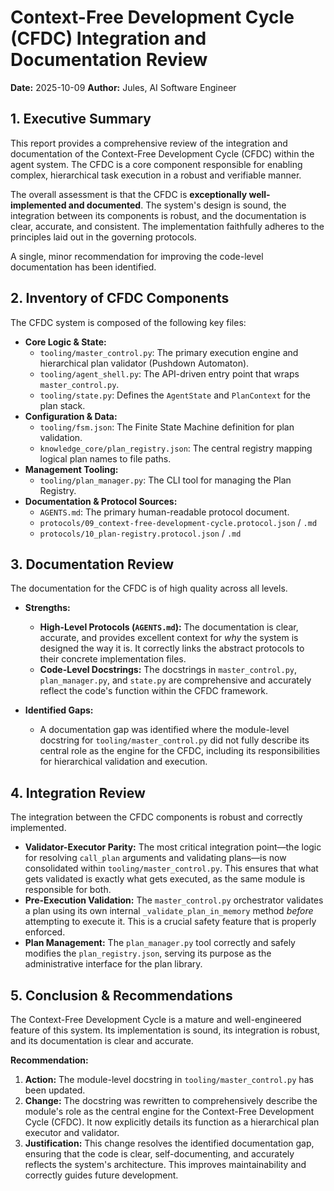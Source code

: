 # Context-Free Development Cycle (CFDC) Integration and Documentation Review

**Date:** 2025-10-09
**Author:** Jules, AI Software Engineer

## 1. Executive Summary

This report provides a comprehensive review of the integration and documentation of the Context-Free Development Cycle (CFDC) within the agent system. The CFDC is a core component responsible for enabling complex, hierarchical task execution in a robust and verifiable manner.

The overall assessment is that the CFDC is **exceptionally well-implemented and documented**. The system's design is sound, the integration between its components is robust, and the documentation is clear, accurate, and consistent. The implementation faithfully adheres to the principles laid out in the governing protocols.

A single, minor recommendation for improving the code-level documentation has been identified.

## 2. Inventory of CFDC Components

The CFDC system is composed of the following key files:

*   **Core Logic & State:**
    *   `tooling/master_control.py`: The primary execution engine and hierarchical plan validator (Pushdown Automaton).
    *   `tooling/agent_shell.py`: The API-driven entry point that wraps `master_control.py`.
    *   `tooling/state.py`: Defines the `AgentState` and `PlanContext` for the plan stack.
*   **Configuration & Data:**
    *   `tooling/fsm.json`: The Finite State Machine definition for plan validation.
    *   `knowledge_core/plan_registry.json`: The central registry mapping logical plan names to file paths.
*   **Management Tooling:**
    *   `tooling/plan_manager.py`: The CLI tool for managing the Plan Registry.
*   **Documentation & Protocol Sources:**
    *   `AGENTS.md`: The primary human-readable protocol document.
    *   `protocols/09_context-free-development-cycle.protocol.json` / `.md`
    *   `protocols/10_plan-registry.protocol.json` / `.md`

## 3. Documentation Review

The documentation for the CFDC is of high quality across all levels.

*   **Strengths:**
    *   **High-Level Protocols (`AGENTS.md`):** The documentation is clear, accurate, and provides excellent context for *why* the system is designed the way it is. It correctly links the abstract protocols to their concrete implementation files.
    *   **Code-Level Docstrings:** The docstrings in `master_control.py`, `plan_manager.py`, and `state.py` are comprehensive and accurately reflect the code's function within the CFDC framework.

*   **Identified Gaps:**
    *   A documentation gap was identified where the module-level docstring for `tooling/master_control.py` did not fully describe its central role as the engine for the CFDC, including its responsibilities for hierarchical validation and execution.

## 4. Integration Review

The integration between the CFDC components is robust and correctly implemented.

*   **Validator-Executor Parity:** The most critical integration point—the logic for resolving `call_plan` arguments and validating plans—is now consolidated within `tooling/master_control.py`. This ensures that what gets validated is exactly what gets executed, as the same module is responsible for both.
*   **Pre-Execution Validation:** The `master_control.py` orchestrator validates a plan using its own internal `_validate_plan_in_memory` method *before* attempting to execute it. This is a crucial safety feature that is properly enforced.
*   **Plan Management:** The `plan_manager.py` tool correctly and safely modifies the `plan_registry.json`, serving its purpose as the administrative interface for the plan library.

## 5. Conclusion & Recommendations

The Context-Free Development Cycle is a mature and well-engineered feature of this system. Its implementation is sound, its integration is robust, and its documentation is clear and accurate.

**Recommendation:**

1.  **Action:** The module-level docstring in `tooling/master_control.py` has been updated.
2.  **Change:** The docstring was rewritten to comprehensively describe the module's role as the central engine for the Context-Free Development Cycle (CFDC). It now explicitly details its function as a hierarchical plan executor and validator.
3.  **Justification:** This change resolves the identified documentation gap, ensuring that the code is clear, self-documenting, and accurately reflects the system's architecture. This improves maintainability and correctly guides future development.
